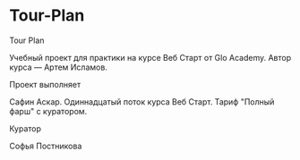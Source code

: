 # Tour-Plan

Tour Plan

Учебный проект для практики на курсе Веб Старт от Glo Academy. Автор курса — Артем Исламов.

Проект выполняет

Сафин Аскар. Одиннадцатый поток курса Веб Старт. Тариф "Полный фарш" с куратором.

Куратор

Софья Постникова
